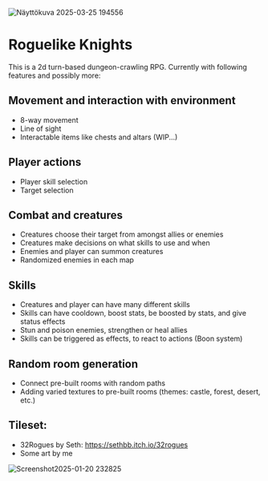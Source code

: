 ![Näyttökuva 2025-03-25 194556](https://github.com/user-attachments/assets/f31c2f15-9d8b-480e-9e67-361d6206c3eb)


# Roguelike Knights

This is a 2d turn-based dungeon-crawling RPG. Currently with following features and possibly more:

## Movement and interaction with environment
- 8-way movement
- Line of sight
- Interactable items like chests and altars (WIP...)

## Player actions
- Player skill selection
- Target selection

## Combat and creatures
- Creatures choose their target from amongst allies or enemies
- Creatures make decisions on what skills to use and when
- Enemies and player can summon creatures
- Randomized enemies in each map

## Skills
- Creatures and player can have many different skills
- Skills can have cooldown, boost stats, be boosted by stats, and give status effects
- Stun and poison enemies, strengthen or heal allies
- Skills can be triggered as effects, to react to actions (Boon system)
  
## Random room generation
- Connect pre-built rooms with random paths
- Adding varied textures to pre-built rooms (themes: castle, forest, desert, etc.)

## Tileset:

- 32Rogues by Seth: https://sethbb.itch.io/32rogues
- Some art by me

![Screenshot2025-01-20 232825](https://github.com/user-attachments/assets/167d8a4a-1cc2-4d9f-a5c8-6bcd3899f701)
